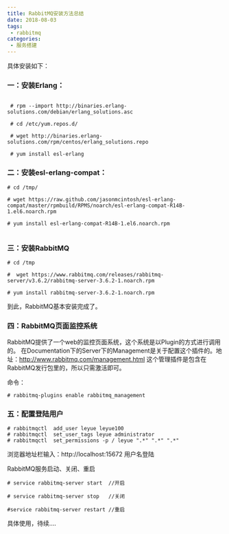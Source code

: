 ```yaml
---
title: RabbitMQ安装方法总结
date: 2018-08-03
tags:
 - rabbitmq
categories:
 - 服务搭建
---
```


具体安装如下：

### 一：安装Erlang：
 
 
```$xslt
  
 # rpm --import http://binaries.erlang-solutions.com/debian/erlang_solutions.asc  
  
 # cd /etc/yum.repos.d/ 
  
 # wget http://binaries.erlang-solutions.com/rpm/centos/erlang_solutions.repo  
  
 # yum install esl-erlang  
```

<!--more-->
### 二：安装esl-erlang-compat：
```$xslt
# cd /tmp/  
  
# wget https://raw.github.com/jasonmcintosh/esl-erlang-compat/master/rpmbuild/RPMS/noarch/esl-erlang-compat-R14B-1.el6.noarch.rpm   
  
# yum install esl-erlang-compat-R14B-1.el6.noarch.rpm 
 

```

### 三：安装RabbitMQ
 
 ```$xslt
 # cd /tmp 
 
 #  wget https://www.rabbitmq.com/releases/rabbitmq-server/v3.6.2/rabbitmq-server-3.6.2-1.noarch.rpm 
 
 # yum install rabbitmq-server-3.6.2-1.noarch.rpm 
```

  
到此，RabbitMQ基本安装完成了。
 
 
 
### 四：RabbitMQ页面监控系统
RabbitMQ提供了一个web的监控页面系统，这个系统是以Plugin的方式进行调用的。
在Documentation下的Server下的Management是关于配置这个插件的。地址：http://www.rabbitmq.com/management.html
这个管理插件是包含在RabbitMQ发行包里的，所以只需激活即可。
 
命令： 
```$xslt
# rabbitmq-plugins enable rabbitmq_management
```

 
### 五：配置登陆用户
 
 ```$xslt
# rabbitmqctl  add_user leyue leyue100
# rabbitmqctl  set_user_tags leyue administrator
# rabbitmqctl  set_permissions -p / leyue ".*" ".*" ".*"
```

 
浏览器地址栏输入：http://localhost:15672  用户名登陆
 
 
 
RabbitMQ服务启动、关闭、重启
```$xslt
# service rabbitmq-server start  //开启

# service rabbitmq-server stop   //关闭

#service rabbitmq-server restart //重启
```


 
具体使用，待续....